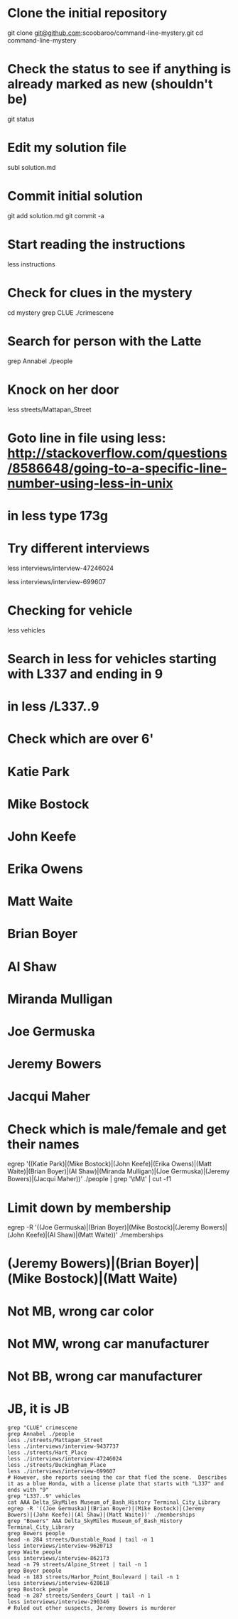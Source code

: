 
# Clone the initial repository
git clone git@github.com:scoobaroo/command-line-mystery.git
cd command-line-mystery

# Check the status to see if anything is already marked as new (shouldn't be)
git status

# Edit my solution file
subl solution.md

# Commit initial solution
git add solution.md
git commit -a

# Start reading the instructions
less instructions

# Check for clues in the mystery
cd mystery
grep CLUE ./crimescene

# Search for person with the Latte
grep Annabel ./people

# Knock on her door
less streets/Mattapan_Street
# Goto line in file using less: http://stackoverflow.com/questions/8586648/going-to-a-specific-line-number-using-less-in-unix
# in less type 173g
# Try different interviews
less interviews/interview-47246024

less interviews/interview-699607

# Checking for vehicle
less vehicles
# Search in less for vehicles starting with L337 and ending in 9
# in less /L337..9
# Check which are over 6'
# Katie Park
# Mike Bostock
# John Keefe
# Erika Owens
# Matt Waite
# Brian Boyer
# Al Shaw
# Miranda Mulligan
# Joe Germuska
# Jeremy Bowers
# Jacqui Maher

# Check which is male/female and get their names
egrep '((Katie Park)|(Mike Bostock)|(John Keefe)|(Erika Owens)|(Matt Waite)|(Brian Boyer)|(Al Shaw)|(Miranda Mulligan)|(Joe Germuska)|(Jeremy Bowers)|(Jacqui Maher))' ./people | grep '\tM\t' | cut -f1

# Limit down by membership
egrep -R '((Joe Germuska)|(Brian Boyer)|(Mike Bostock)|(Jeremy Bowers)|(John Keefe)|(Al Shaw)|(Matt Waite))' ./memberships

# (Jeremy Bowers)|(Brian Boyer)|(Mike Bostock)|(Matt Waite)
# Not MB, wrong car color
# Not MW, wrong car manufacturer
# Not BB, wrong car manufacturer
# JB, it is JB
```
grep "CLUE" crimescene
grep Annabel ./people
less ./streets/Mattapan_Street
less ./interviews/interview-9437737
less ./streets/Hart_Place
less ./interviews/interview-47246024
less ./streets/Buckingham_Place
less ./interviews/interview-699607
# However, she reports seeing the car that fled the scene.  Describes it as a blue Honda, with a license plate that starts with "L337" and ends with "9"
grep "L337..9" vehicles
cat AAA Delta_SkyMiles Museum_of_Bash_History Terminal_City_Library
egrep -R '((Joe Germuska)|(Brian Boyer)|(Mike Bostock)|(Jeremy Bowers)|(John Keefe)|(Al Shaw)|(Matt Waite))' ./memberships
grep "Bowers" AAA Delta_SkyMiles Museum_of_Bash_History Terminal_City_Library
grep Bowers people
head -n 284 streets/Dunstable_Road | tail -n 1
less interviews/interview-9620713
grep Waite people
less interviews/interview-862173
head -n 79 streets/Alpine_Street | tail -n 1
grep Boyer people
head -n 183 streets/Harbor_Point_Boulevard | tail -n 1
less interviews/interview-628618
grep Bostock people
head -n 287 streets/Senders_Court | tail -n 1
less interviews/interview-290346
# Ruled out other suspects, Jeremy Bowers is murderer
